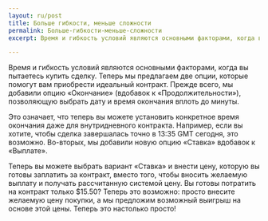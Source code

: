 ```yaml
---
layout: ru/post
title: Больше гибкости, меньше сложности 
permalink: Больше-гибкости-меньше-сложности
excerpt: Время и гибкость условий являются основными факторами, когда вы пытаетесь купить сделку. Теперь мы предлагаем две опции, которые помогут вам приобрести идеальный контракт. Прежде всего, мы добавили опцию «Окончание» (вдобавок к «Продолжительности»), позволяющую выбрать дату и время окончания вплоть до минуты.

---
```


Время и гибкость условий являются основными факторами, когда вы пытаетесь купить сделку. Теперь мы предлагаем две опции, которые помогут вам приобрести идеальный контракт. Прежде всего, мы добавили опцию «Окончание» (вдобавок к «Продолжительности»), позволяющую выбрать дату и время окончания вплоть до минуты. 

Это означает, что теперь вы можете установить конкретное время окончания даже для внутридневного контракта. Например, если вы хотите, чтобы сделка завершалась точно в 13:35 GMT сегодня, это возможно. Во-вторых, мы добавили новую опцию «Ставка» вдобавок к «Выплате». 

Теперь вы можете выбрать вариант «Ставка» и внести цену, которую вы готовы заплатить за контракт, вместо того, чтобы вносить желаемую выплату и получать рассчитанную системой цену. Вы готовы потратить на контракт только $15.50? Теперь это возможно: просто внесите желаемую цену покупки, а мы предложим возможный выигрыш на основе этой цены. Теперь это настолько просто!

